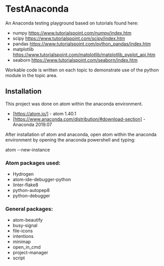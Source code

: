 # TestAnaconda

An Anaconda testing playground based on tutorials found here:
* numpy https://www.tutorialspoint.com/numpy/index.htm
* scipy https://www.tutorialspoint.com/scipy/index.htm
* pandas https://www.tutorialspoint.com/python_pandas/index.htm
* matplotlib https://www.tutorialspoint.com/matplotlib/matplotlib_pyplot_api.htm
* seaborn https://www.tutorialspoint.com/seaborn/index.htm

Workable code is written on each topic to demonstrate use of the python module in the topic area.

## Installation

This project was done on atom within the anaconda environment.

* [https://atom.io/] - atom 1.40.1
* [https://www.anaconda.com/distribution/#download-section] - Anaconda 2019.07

After installation of atom and anaconda, open atom within the anaconda environment by opening the anaconda powershell and typing:

atom --new-instance

### Atom packages used:

* Hydrogen
* atom-ide-debugger-python
* linter-flake8
* python-autopep8
* python-debugger

### General packages:

* atom-beautify
* busy-signal
* file-icons
* intentions
* minimap
* open_in_cmd
* project-manager
* script
